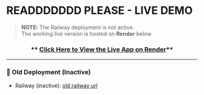 #  READDDDDDD PLEASE  - LIVE DEMO

>  **NOTE:** The Railway deployment is not active.  
>  The working live version is hosted on **Render** below 

<div align="center">

###  ** [Click Here to View the Live App on Render](https://twig-ticket-bbuo.onrender.com/)**  

</div>

---

### 🧩 Old Deployment (Inactive)
- Railway (inactive): [old railway url](https://twig-ticket-production.up.railway.app/)
